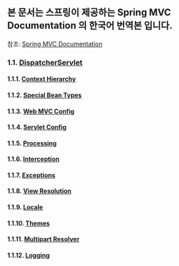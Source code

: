 ## 본 문서는 스프링이 제공하는 Spring MVC Documentation 의 한국어 번역본 입니다.

참조: [Spring MVC Documentation](https://docs.spring.io/spring/docs/current/spring-framework-reference/web.html#mvc-servlet)

### 1.1. [DispatcherServlet](DispatcherServlet/1.1%20DispatcherServlet.md)

#### 1.1.1. [Context Hierarchy](DispatcherServlet/1.1.1.%20Context%20Hierarchy)
#### 1.1.2. [Special Bean Types](DispatcherServlet/1.1.2.%20Special%20Bean%20Types)
#### 1.1.3. [Web MVC Config](DispatcherServlet/1.1.3.%20Web%20MVC%20Config)
#### 1.1.4. [Servlet Config](DispatcherServlet/1.1.4.%20Servlet%20Config)
#### 1.1.5. [Processing](DispatcherServlet/1.1.5.%20Processing)
#### 1.1.6. [Interception](DispatcherServlet/1.1.6.%20Interception)
#### 1.1.7. [Exceptions](DispatcherServlet/1.1.7.%20Exceptions)
#### 1.1.8. [View Resolution](DispatcherServlet/1.1.8.%20View%20Resolution)
#### 1.1.9. [Locale](DispatcherServlet/1.1.9.%20Locale)
#### 1.1.10. [Themes](DispatcherServlet/1.1.10.%20Themes)
#### 1.1.11. [Multipart Resolver](DispatcherServlet/1.1.11.%20Multipart%20Resolver)
#### 1.1.12. [Logging](DispatcherServlet/1.1.12.%20Logging)
